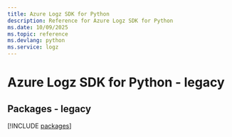 ```yaml
---
title: Azure Logz SDK for Python
description: Reference for Azure Logz SDK for Python
ms.date: 10/09/2025
ms.topic: reference
ms.devlang: python
ms.service: logz
---
```

# Azure Logz SDK for Python - legacy
## Packages - legacy
[!INCLUDE [packages](logz-index.md)]